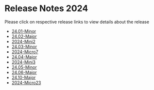 Release Notes 2024
==================

Please click on respective release links to view details about the release

- [24.01-Minor](./?path=docs/release-notes/Releases/2024/24.01.md)
- [24.02-Major](./?path=docs/release-notes/Releases/2024/24.02.md)
- [2024-Mini2](./?path=docs/release-notes/Releases/2024/2024-Mini2.md)
- [24.03-Minor](./?path=docs/release-notes/Releases/2024/24.03.md)
- [2024-Micro7](./?path=docs/release-notes/Releases/2024/2024-Micro7.md)
- [24.04-Major](./?path=docs/release-notes/Releases/2024/24.04.md)
- [2024-Mini3](./?path=docs/release-notes/Releases/2024/2024-Mini3.md)
- [24.05-Minor](./?path=docs/release-notes/Releases/2024/24.05.md)
- [24.06-Major](./?path=docs/release-notes/Releases/2024/24.06.md)
- [24.10-Major](./?path=docs/release-notes/Releases/2024/24.10.md)
- [2024-Micro23](./?path=docs/release-notes/Releases/2024/2024-Micro23.md)
